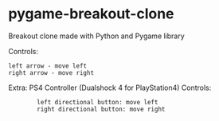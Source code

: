 # pygame-breakout-clone
Breakout clone made with Python and Pygame library

Controls:
    
    left arrow - move left
    right arrow - move right


Extra:
    PS4 Controller (Dualshock 4 for PlayStation4)
    Controls:
            
            left directional button: move left
            right directional button: move right
            
